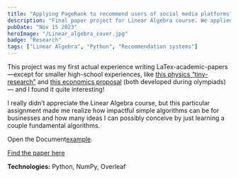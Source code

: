 ```yaml
---
title: "Applying PageRank to recommend users of social media platforms"
description: "Final paper project for Linear Algebra course. We applied PageRank algorithm to predict, based on interactions in the social network (likes, comments, follow, etc), recommendation of must-know people for a particular user. Dataset taken from Kaggle."
pubDate: "Nov 15 2023"
heroImage: "/Linear_algebra_cover.jpg"
badge: "Research"
tags: ["Linear Algebra", "Python", "Recommendation systems"]
---
```


This project was my first actual experience writing LaTex-academic-papers —except for smaller high-school experiences, like [this physics “tiny-research”](https://youtu.be/z1UvTNPSaYM) and [this economics proposal](https://drive.google.com/drive/folders/1TW8jOCdj4_ZhS3ytqgCf1odT8Xe-Bl58?usp=sharing) (both developed during olympiads) — and I found it quite interesting!

I really didn’t appreciate the Linear Algebra course, but this particular assignment made me realize how impactful simple algorithms can be for businesses and how many ideas I can possibly conceive by just learning a couple fundamental algorithms.

<p>Open the Document<a href="https://drive.google.com/file/d/1yhyZKD6QOz5DEf41pfTJi7dysnp-ik5x/view?usp=drive_link">example</a>.</p>

[Find the paper here](https://drive.google.com/drive/folders/1qb_Xbqpe2YGXricj58SPsnHfK2O2HdJs?usp=sharing)

<b>Technologies:</b> Python, NumPy, Overleaf
